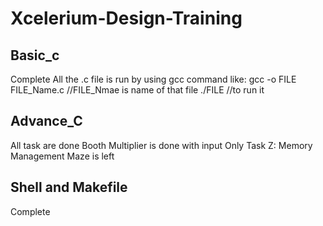 # Xcelerium-Design-Training
## Basic_c
Complete
All the .c file is run by using gcc command
like: 
gcc -o FILE FILE_Name.c  //FILE_Nmae is name of that file
./FILE                   //to run it
## Advance_C
All task are done
Booth Multiplier is done with input 
Only Task Z: Memory Management Maze is left
## Shell and Makefile
Complete
